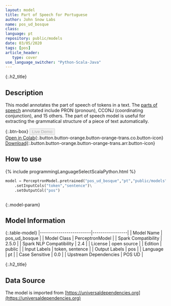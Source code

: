 ```yaml
---
layout: model
title: Part of Speech for Portuguese
author: John Snow Labs
name: pos_ud_bosque
class: 
language: pt
repository: public/models
date: 03/05/2020
tags: [pos]
article_header:
   type: cover
use_language_switcher: "Python-Scala-Java"
---
```


{:.h2_title}
## Description 
This model annotates the part of speech of tokens in a text. The [parts of speech](https://universaldependencies.org/u/pos/) annotated include PRON (pronoun), CCONJ (coordinating conjunction), and 15 others. The part of speech model is useful for extracting the grammatical structure of a piece of text automatically.



{:.btn-box}
<button class="button button-orange" disabled>Live Demo</button><br/>[Open in Colab](https://github.com/JohnSnowLabs/spark-nlp-workshop/blob/2da56c087da53a2fac1d51774d49939e05418e57/tutorials/Certification_Trainings/Public/6.Playground_DataFrames.ipynb){:.button.button-orange.button-orange-trans.co.button-icon}<br/>[Download](https://s3.amazonaws.com/auxdata.johnsnowlabs.com/public/models/pos_ud_bosque_pt_2.5.0_2.4_1588499443093.zip){:.button.button-orange.button-orange-trans.arr.button-icon}<br/>

## How to use 
<div class="tabs-box" markdown="1">

{% include programmingLanguageSelectScalaPython.html %}

```python
model = PerceptronModel.pretrained("pos_ud_bosque","pt","public/models")\
	.setInputCols("token","sentence")\
	.setOutputCol("pos")
```

```scala

```
</div>



{:.model-param}
## Model Information

{:.table-model}
|-------------------------|-----------------|
| Model Name              | pos_ud_bosque   |
| Model Class             | PerceptronModel |
| Spark Compatibility     | 2.5.0           |
| Spark NLP Compatibility | 2.4             |
| License                 | open source     |
| Edition                 | public          |
| Input Labels            | token, sentence |
| Output Labels           | pos             |
| Language                | pt              |
| Case Sensitive          | 0.0             |
| Upstream Dependencies   | POS UD          |




{:.h2_title}
## Data Source
The model is imported from [https://universaldependencies.org](https://universaldependencies.org)

